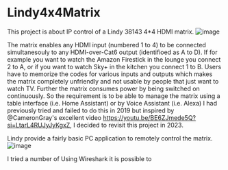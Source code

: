 # Lindy4x4Matrix
This project is about IP control of a Lindy 38143 4*4 HDMI matrix.
![image](https://github.com/PhillyGilly/Lindy4x4Matrix/assets/56273663/707fd973-bb74-47e3-8e80-2244d8dc810b)

The matrix enables any HDMI input (numbered 1 to 4) to be connected simultanesouly to any HDMI-over-Cat6 output (identifioed as A to D).
If for example you want to watch the Amazon Firestick in the lounge you connect 2 to A, or if you want to watch Sky+ in the kitchen you connect 1 to B.
Users have to memorize the codes for various inputs and outputs which makes the matrix completely unfriendly and not usable by people that just want to watch TV.
Further the matrix consumes power by being switched on continuously.
So the requirement is to be able to manage the matrix using a table interface (i.e. Home Assistant) or by Voice Assistant (i.e. Alexa)
I had previously tried and failed to do this in 2019 but inspired by @CameronGray's excellent video https://youtu.be/BE6ZJmede5Q?si=LtarL4RUJyJyKgxZ, I decided to revisit this project in 2023.

Lindy provide a fairly basic PC application to remotely control the matrix.
![image](https://github.com/PhillyGilly/Lindy4x4Matrix/assets/56273663/2fc655cf-bc2b-44de-bef6-8c0bbdb5a8a5)

I tried a number of Using Wireshark it is possible to 
